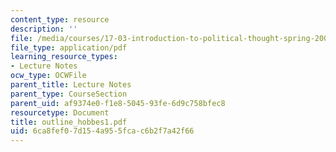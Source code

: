 ```yaml
---
content_type: resource
description: ''
file: /media/courses/17-03-introduction-to-political-thought-spring-2004/6ca8fef07d154a955fcac6b2f7a42f66_outline_hobbes1.pdf
file_type: application/pdf
learning_resource_types:
- Lecture Notes
ocw_type: OCWFile
parent_title: Lecture Notes
parent_type: CourseSection
parent_uid: af9374e0-f1e8-5045-93fe-6d9c758bfec8
resourcetype: Document
title: outline_hobbes1.pdf
uid: 6ca8fef0-7d15-4a95-5fca-c6b2f7a42f66
---
```

